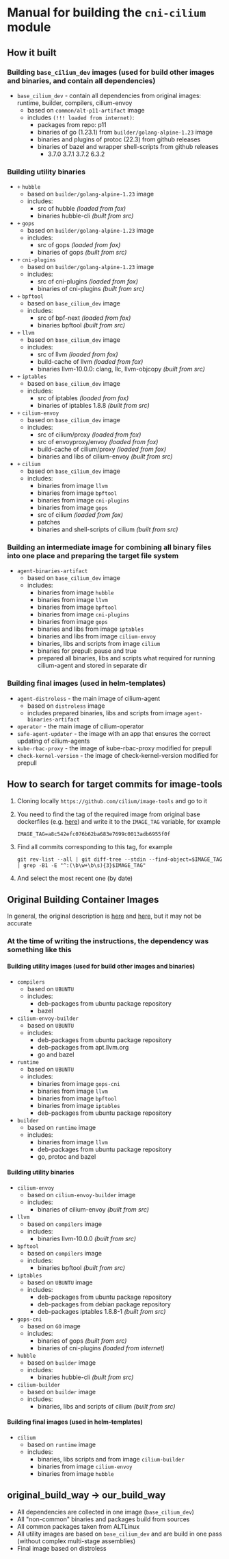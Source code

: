 # Manual for building the `cni-cilium` module

## How it built

### Building `base_cilium_dev` images (used for build other images and binaries, and contain all dependencies)

- `base_cilium_dev` - contain all dependencies from original images: runtime, builder, compilers, cilium-envoy
  - based on `common/alt-p11-artifact` image
  - includes `(!!! loaded from internet)`:
    - packages from repo: p11
    - binaries of go (1.23.1) from `builder/golang-alpine-1.23` image
    - binaries and plugins of protoc (22.3) from github releases
    - binaries of bazel and wrapper shell-scripts from github releases
      - 3.7.0 3.7.1 3.7.2 6.3.2

### Building utility binaries

- `+` `hubble`
  - based on `builder/golang-alpine-1.23` image
  - includes:
    - src of hubble *(loaded from fox)*
    - binaries hubble-cli *(built from src)*
- `+` `gops`
  - based on `builder/golang-alpine-1.23` image
  - includes:
    - src of gops *(loaded from fox)*
    - binaries of gops *(built from src)*
- `+` `cni-plugins`
  - based on `builder/golang-alpine-1.23` image
  - includes:
    - src of cni-plugins *(loaded from fox)*
    - binaries of cni-plugins *(built from src)*
- `+` `bpftool`
  - based on `base_cilium_dev` image
  - includes:
    - src of bpf-next *(loaded from fox)*
    - binaries bpftool *(built from src)*
- `+` `llvm`
  - based on `base_cilium_dev` image
  - includes:
    - src of llvm *(loaded from fox)*
    - build-cache of llvm *(loaded from fox)*
    - binaries llvm-10.0.0: clang, llc, llvm-objcopy *(built from src)*
- `+` `iptables`
  - based on `base_cilium_dev` image
  - includes:
    - src of iptables *(loaded from fox)*
    - binaries of iptables 1.8.8 *(built from src)*
- `+` `cilium-envoy`
  - based on `base_cilium_dev` image
  - includes:
    - src of cilium/proxy *(loaded from fox)*
    - src of envoyproxy/envoy *(loaded from fox)*
    - build-cache of cilium/proxy *(loaded from fox)*
    - binaries and libs of cilium-envoy *(built from src)*
- `+` `cilium`
  - based on `base_cilium_dev` image
  - includes:
    - binaries from image `llvm`
    - binaries from image `bpftool`
    - binaries from image `cni-plugins`
    - binaries from image `gops`
    - src of cilium *(loaded from fox)*
    - patches
    - binaries and shell-scripts of cilium *(built from src)*

### Building an intermediate image for combining all binary files into one place and preparing the target file system

- `agent-binaries-artifact`
  - based on `base_cilium_dev` image
  - includes:
    - binaries from image `hubble`
    - binaries from image `llvm`
    - binaries from image `bpftool`
    - binaries from image `cni-plugins`
    - binaries from image `gops`
    - binaries and libs from image `iptables`
    - binaries and libs from image `cilium-envoy`
    - binaries, libs and scripts from image `cilium`
    - binaries for prepull: pause and true
    - prepared all binaries, libs and scripts what required for running cilium-agent and stored in separate dir

### Building final images (used in helm-templates)

- `agent-distroless` - the main image of cilium-agent
  - based on `distroless` image
  - includes prepared binaries, libs and scripts from image `agent-binaries-artifact`
- `operator` - the main image of cilium-operator
- `safe-agent-updater` - the image with an app that ensures the correct updating of cilium-agents
- `kube-rbac-proxy` - the image of kube-rbac-proxy modified for prepull
- `check-kernel-version` - the image of check-kernel-version modified for prepull

## How to search for target commits for image-tools

1. Cloning locally `https://github.com/cilium/image-tools` and go to it
2. You need to find the tag of the required image from original base dockerfiles (e.g. [here](https://github.com/cilium/cilium/blob/v1.14.5/images/runtime/Dockerfile#L8-L10)) and write it to the `IMAGE_TAG` variable, for example

   ```shell
   IMAGE_TAG=a8c542efc076b62ba683e7699c0013adb6955f0f
   ```

3. Find all commits corresponding to this tag, for example

   ```shell
   git rev-list --all | git diff-tree --stdin --find-object=$IMAGE_TAG | grep -B1 -E "^:(\b\w+\b\s){3}$IMAGE_TAG"
   ```

4. And select the most recent one (by date)

## Original Building Container Images

In general, the original description is [here](https://github.com/cilium/cilium/blob/v1.14.5/Documentation/contributing/development/images.rst) and [here](https://docs.cilium.io/en/v1.14/contributing/development/images/), but it may not be accurate

### At the time of writing the instructions, the dependency was something like this

#### Building utility images (used for build other images and binaries)

- `compilers`
  - based on `UBUNTU`
  - includes:
    - deb-packages from ubuntu package repository
    - bazel
- `cilium-envoy-builder`
  - based on `UBUNTU`
  - includes:
    - deb-packages from ubuntu package repository
    - deb-packages from apt.llvm.org
    - go and bazel
- `runtime`
  - based on `UBUNTU`
  - includes:
    - binaries from image `gops-cni`
    - binaries from image `llvm`
    - binaries from image `bpftool`
    - binaries from image `iptables`
    - deb-packages from ubuntu package repository
- `builder`
  - based on `runtime` image
  - includes:
    - binaries from image `llvm`
    - deb-packages from ubuntu package repository
    - go, protoc and bazel

#### Building utility binaries

- `cilium-envoy`
  - based on `cilium-envoy-builder` image
  - includes:
    - binaries of cilium-envoy *(built from src)*
- `llvm`
  - based on `compilers` image
  - includes:
    - binaries llvm-10.0.0 *(built from src)*
- `bpftool`
  - based on `compilers` image
  - includes:
    - binaries bpftool *(built from src)*
- `iptables`
  - based on `UBUNTU` image
  - includes:
    - deb-packages from ubuntu package repository
    - deb-packages from debian package repository
    - deb-packages iptables 1.8.8-1 *(built from src)*
- `gops-cni`
  - based on `GO` image
  - includes:
    - binaries of gops *(built from src)*
    - binaries of cni-plugins *(loaded from internet)*
- `hubble`
  - based on `builder` image
  - includes:
    - binaries hubble-cli *(built from src)*
- `cilium-builder`
  - based on `builder` image
  - includes:
    - binaries, libs and scripts of cilium *(built from src)*

#### Building final images (used in helm-templates)

- `cilium`
  - based on `runtime` image
  - includes:
    - binaries, libs scripts and from image `cilium-builder`
    - binaries from image `cilium-envoy`
    - binaries from image `hubble`

## original_build_way -> our_build_way

- All dependencies are collected in one image (`base_cilium_dev`)
- All "non-common" binaries and packages build from sources
- All common packages taken from ALTLinux
- All utility images are based on `base_cilium_dev` and are build in one pass (without complex multi-stage assemblies)
- Final image based on distroless
